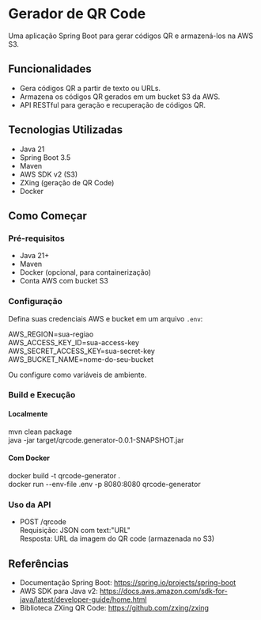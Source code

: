 # Gerador de QR Code

Uma aplicação Spring Boot para gerar códigos QR e armazená-los na AWS S3.

## Funcionalidades

- Gera códigos QR a partir de texto ou URLs.
- Armazena os códigos QR gerados em um bucket S3 da AWS.
- API RESTful para geração e recuperação de códigos QR.

## Tecnologias Utilizadas

- Java 21
- Spring Boot 3.5
- Maven
- AWS SDK v2 (S3)
- ZXing (geração de QR Code)
- Docker

## Como Começar

### Pré-requisitos

- Java 21+
- Maven
- Docker (opcional, para containerização)
- Conta AWS com bucket S3

### Configuração

Defina suas credenciais AWS e bucket em um arquivo `.env`:

AWS_REGION=sua-regiao  
AWS_ACCESS_KEY_ID=sua-access-key  
AWS_SECRET_ACCESS_KEY=sua-secret-key  
AWS_BUCKET_NAME=nome-do-seu-bucket  

Ou configure como variáveis de ambiente.

### Build e Execução

#### Localmente

mvn clean package  
java -jar target/qrcode.generator-0.0.1-SNAPSHOT.jar

#### Com Docker

docker build -t qrcode-generator .  
docker run --env-file .env -p 8080:8080 qrcode-generator

### Uso da API

- POST /qrcode  
  Requisição: JSON com text:"URL"  
  Resposta: URL da imagem do QR code (armazenada no S3)

## Referências

- Documentação Spring Boot: https://spring.io/projects/spring-boot
- AWS SDK para Java v2: https://docs.aws.amazon.com/sdk-for-java/latest/developer-guide/home.html
- Biblioteca ZXing QR Code: https://github.com/zxing/zxing
